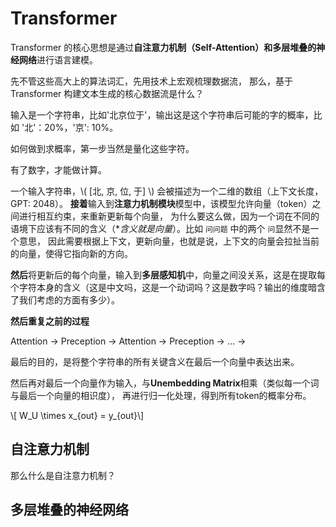 # Transformer

Transformer 的核心思想是通过**自注意力机制（Self-Attention）**和**多层堆叠的神经网络**进行语言建模。
 
先不管这些高大上的算法词汇，先用技术上宏观梳理数据流，
那么，基于 Transformer 构建文本生成的核心数据流是什么？

输入是一个字符串，比如'北京位于'，输出这是这个字符串后可能的字的概率，比如 '北'：20%，'京': 10%。

如何做到求概率，第一步当然是量化这些字符。

有了数字，才能做计算。

一个输入字符串，\\( [北, 京, 位, 于] \\) 会被描述为一个二维的数组（上下文长度，GPT: 2048）。
**接着**输入到**注意力机制模块**模型中，该模型允许向量（token）之间进行相互约束，来重新更新每个向量，
为什么要这么做，因为一个词在不同的语境下应该有不同的含义（**含义就是向量*）。比如 `问问题` 中的两个 `问`显然不是一个意思，
因此需要根据上下文，更新向量，也就是说，上下文的向量会拉扯当前的向量，使得它指向新的方向。

**然后**将更新后的每个向量，输入到**多层感知机**中，向量之间没关系，这是在提取每个字符本身的含义（这是中文吗，这是一个动词吗？这是数字吗？输出的维度暗含了我们考虑的方面有多少）。

**然后重复之前的过程**

Attention -> Preception -> Attention -> Preception -> ... ->

最后的目的，是将整个字符串的所有关键含义在最后一个向量中表达出来。

然后再对最后一个向量作为输入，与**Unembedding Matrix**相乘（类似每一个词与最后一个向量的相识度），
再进行归一化处理，得到所有token的概率分布。

\\[ W_U \times x_{out} = y_{out}\\]

## 自注意力机制

那么什么是自注意力机制？

## 多层堆叠的神经网络
